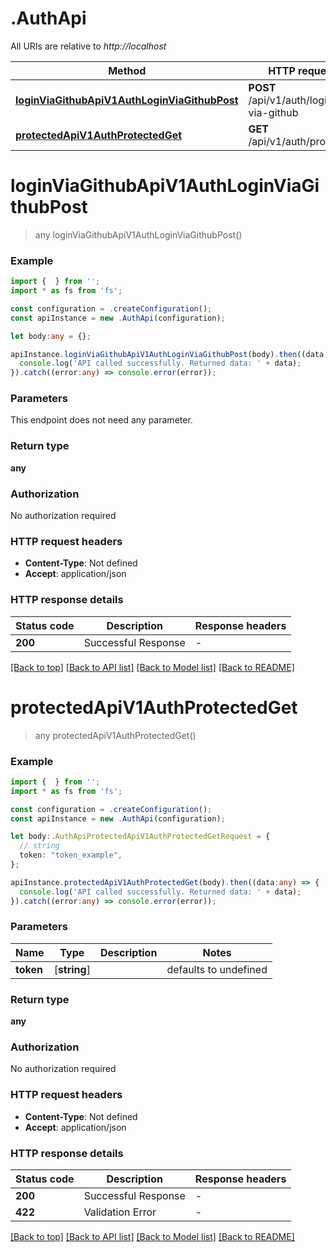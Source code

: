 # .AuthApi

All URIs are relative to *http://localhost*

Method | HTTP request | Description
------------- | ------------- | -------------
[**loginViaGithubApiV1AuthLoginViaGithubPost**](AuthApi.md#loginViaGithubApiV1AuthLoginViaGithubPost) | **POST** /api/v1/auth/login-via-github | Login Via Github
[**protectedApiV1AuthProtectedGet**](AuthApi.md#protectedApiV1AuthProtectedGet) | **GET** /api/v1/auth/protected | Protected


# **loginViaGithubApiV1AuthLoginViaGithubPost**
> any loginViaGithubApiV1AuthLoginViaGithubPost()


### Example


```typescript
import {  } from '';
import * as fs from 'fs';

const configuration = .createConfiguration();
const apiInstance = new .AuthApi(configuration);

let body:any = {};

apiInstance.loginViaGithubApiV1AuthLoginViaGithubPost(body).then((data:any) => {
  console.log('API called successfully. Returned data: ' + data);
}).catch((error:any) => console.error(error));
```


### Parameters
This endpoint does not need any parameter.


### Return type

**any**

### Authorization

No authorization required

### HTTP request headers

 - **Content-Type**: Not defined
 - **Accept**: application/json


### HTTP response details
| Status code | Description | Response headers |
|-------------|-------------|------------------|
**200** | Successful Response |  -  |

[[Back to top]](#) [[Back to API list]](README.md#documentation-for-api-endpoints) [[Back to Model list]](README.md#documentation-for-models) [[Back to README]](README.md)

# **protectedApiV1AuthProtectedGet**
> any protectedApiV1AuthProtectedGet()


### Example


```typescript
import {  } from '';
import * as fs from 'fs';

const configuration = .createConfiguration();
const apiInstance = new .AuthApi(configuration);

let body:.AuthApiProtectedApiV1AuthProtectedGetRequest = {
  // string
  token: "token_example",
};

apiInstance.protectedApiV1AuthProtectedGet(body).then((data:any) => {
  console.log('API called successfully. Returned data: ' + data);
}).catch((error:any) => console.error(error));
```


### Parameters

Name | Type | Description  | Notes
------------- | ------------- | ------------- | -------------
 **token** | [**string**] |  | defaults to undefined


### Return type

**any**

### Authorization

No authorization required

### HTTP request headers

 - **Content-Type**: Not defined
 - **Accept**: application/json


### HTTP response details
| Status code | Description | Response headers |
|-------------|-------------|------------------|
**200** | Successful Response |  -  |
**422** | Validation Error |  -  |

[[Back to top]](#) [[Back to API list]](README.md#documentation-for-api-endpoints) [[Back to Model list]](README.md#documentation-for-models) [[Back to README]](README.md)


